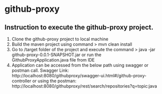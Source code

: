# github-proxy

## Instruction to execute the github-proxy project.

1. Clone the github-proxy project to local machine
2. Build the maven project using command > mvn clean install
3. Go to /target folder of the project and execute the command > java -jar github-proxy-0.0.1-SNAPSHOT.jar or run the GithubProxyApplication.java file from IDE
4. Application can be accessed from the below path using swagger or postman call. 
    Swagger Link: http://localhost:8080/githubproxy/swagger-ui.html#/github-proxy-controller or 
    using the postman: http://localhost:8080/githubproxy/rest/search/repositories?q=topic:java
